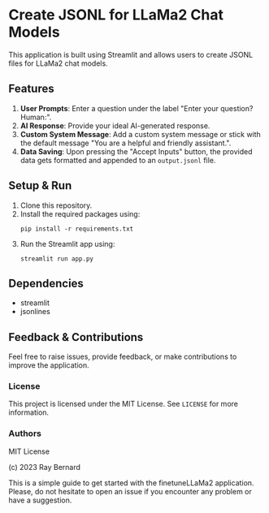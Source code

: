 
# Create JSONL for LLaMa2 Chat Models

This application is built using Streamlit and allows users to create JSONL files for LLaMa2 chat models.

## Features

1. **User Prompts**: Enter a question under the label "Enter your question? Human:".
2. **AI Response**: Provide your ideal AI-generated response.
3. **Custom System Message**: Add a custom system message or stick with the default message "You are a helpful and friendly assistant.".
4. **Data Saving**: Upon pressing the "Accept Inputs" button, the provided data gets formatted and appended to an `output.jsonl` file.

## Setup & Run

1. Clone this repository.
2. Install the required packages using:
   ```
   pip install -r requirements.txt
   ```
3. Run the Streamlit app using:
   ```
   streamlit run app.py
   ```

## Dependencies

- streamlit
- jsonlines

## Feedback & Contributions

Feel free to raise issues, provide feedback, or make contributions to improve the application.



### License

This project is licensed under the MIT License. See `LICENSE` for more information.

### Authors
MIT License

(c) 2023 Ray Bernard 

This is a simple guide to get started with the finetuneLLaMa2 application. Please, do not hesitate to open an issue if you encounter any problem or have a suggestion.





